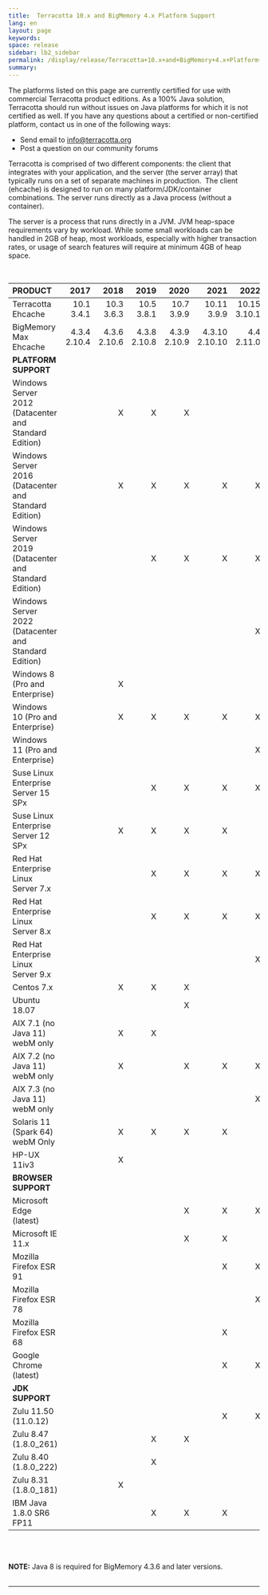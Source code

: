```yaml
---
title:  Terracotta 10.x and BigMemory 4.x Platform Support  
lang: en
layout: page
keywords:
space: release
sidebar: lb2_sidebar
permalink: /display/release/Terracotta+10.x+and+BigMemory+4.x+Platform+Support.html
summary:
---
```



The platforms listed on this page are currently certified for use with commercial Terracotta product editions.  As a 100% Java solution, Terracotta should run without issues on Java platforms for which it is not certified as well.  If you have any questions about a certified or non-certified platform, contact us in one of the following ways:

*   Send email to [info@terracotta.org](mailto:info@terracotta.org)
*   Post a question on our community forums

Terracotta is comprised of two different components: the client that integrates with your application, and the server (the server array) that typically runs on a set of separate machines in production.  The client (ehcache) is designed to run on many platform/JDK/container combinations. The server runs directly as a Java process (without a container).

The server is a process that runs directly in a JVM.  JVM heap-space requirements vary by workload. While some small workloads can be handled in 2GB of heap, most workloads, especially with higher transaction rates, or usage of search features will require at minimum 4GB of heap space.

<br>

| **PRODUCT**                                           | 2017 | 2018 | 2019 | 2020 | 2021 | 2022 |
|:------------------------------------------------------|-----:|-----:|---:|---:|---:|---:|
| Terracotta<br>Ehcache                                 | 10.1<br>3.4.1   | 10.3<br>3.6.3   | 10.5<br>3.8.1   | 10.7<br>3.9.9   | 10.11<br>3.9.9    | 10.15<br>3.10.1 |
| BigMemory Max<br>Ehcache                              | 4.3.4<br>2.10.4 | 4.3.6<br>2.10.6 | 4.3.8<br>2.10.8 | 4.3.9<br>2.10.9 | 4.3.10<br>2.10.10 | 4.4<br>2.11.0 |
| **PLATFORM SUPPORT**                                  |       |       |  |  |  |  |
| Windows Server 2012 (Datacenter and Standard Edition) |       |   X   | X | X |  |  |
| Windows Server 2016 (Datacenter and Standard Edition) |       |   X   | X | X | X | X |
| Windows Server 2019 (Datacenter and Standard Edition) |       |       | X | X | X | X |
| Windows Server 2022 (Datacenter and Standard Edition) |       |       |  |  |  | X |
| Windows 8 (Pro and Enterprise)                        |       |   X   |  |  |  |  |
| Windows 10 (Pro and Enterprise)                       |       |   X   | X | X | X | X |
| Windows 11 (Pro and Enterprise)                       |       |       |  |  |  | X |
| Suse Linux Enterprise Server 15 SPx                   |       |       | X | X | X | X |
| Suse Linux Enterprise Server 12 SPx                   |       |   X   | X | X | X |  |
| Red Hat Enterprise Linux Server 7.x                   |       |       | X | X | X | X |
| Red Hat Enterprise Linux Server 8.x                   |       |       | X | X | X | X |
| Red Hat Enterprise Linux Server 9.x                   |       |       |  |  |  | X |
| Centos 7.x                                            |       |   X   | X | X |  |  |
| Ubuntu 18.07                                          |       |       |  | X |  |  |
| AIX 7.1 (no Java 11) webM only                        |       |   X   | X |  |  |  |
| AIX 7.2 (no Java 11) webM only                        |       |   X   |  | X | X | X |
| AIX 7.3 (no Java 11) webM only                        |       |       |  |  |  | X |
| Solaris 11 (Spark 64)  webM Only                      |       |   X   | X | X | X |  |
| HP-UX 11iv3                                           |       |   X   |  |  |  |  |
| **BROWSER SUPPORT**                                   |       |       |  |  |  |  |
| Microsoft Edge (latest)                               |       |       |  | X | X | X |
| Microsoft IE 11.x                                     |       |       |  | X | X |  |
| Mozilla Firefox ESR 91                                |       |       |  |  | X | X |
| Mozilla Firefox ESR 78                                |       |       |  |  |  | X |
| Mozilla Firefox ESR 68                                |       |       |  |  | X |  |
| Google Chrome (latest)                                |       |       |  |  | X | X |
| **JDK SUPPORT**                                       |       |       |  |  |  |  |
| Zulu 11.50 (11.0.12)                                  |       |       |  |  | X | X |
| Zulu 8.47 (1.8.0_261)                                 |       |       | X | X |  |  |
| Zulu 8.40 (1.8.0_222)                                 |       |       | X |  |  |  |
| Zulu 8.31 (1.8.0_181)                                 |       |   X   |  |  |  |  |
| IBM Java 1.8.0 SR6 FP11                               |       |       | X | X | X |  |

<br>
<br>

**NOTE:** Java 8 is required for BigMemory 4.3.6 and later versions.
<br>
<br>

-----------
<br>
<br>


  


